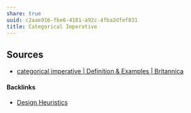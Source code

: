 ```yaml
---
share: true
uuid: c2aae916-fbe6-4181-a92c-4fba2dfef831
title: Categorical Imperative
---
```

## Sources

* [categorical imperative | Definition & Examples | Britannica](https://www.britannica.com/topic/categorical-imperative)

#### Backlinks

* [Design Heuristics](/5e01e1ef-4aa4-491d-8ac3-8f0343201a97)